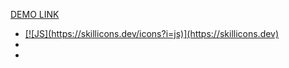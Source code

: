 [DEMO LINK](https://deniskakaka.github.io/js_2048_game/)

<ul>
  <li>
    <a href="https://developer.mozilla.org/en-US/docs/Web/JavaScript">
      [![JS](https://skillicons.dev/icons?i=js)](https://skillicons.dev)
    </a>
  </li>
  <li></li>
  <li></li>
</ul>
